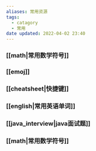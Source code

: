 ```yaml
---
aliases: 常用资源
tags:
  - catagory
  - 常用
date updated: 2022-04-02 23:40
---
```


### [[math|常用数学符号]]

### [[emoj]]

### [[cheatsheet|快捷键]]

### [[english|常用英语单词]]

### [[java_interview|java面试题]]

### [[math|常用数学符号]]
